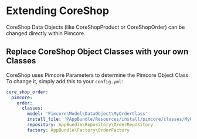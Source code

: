 # Extending CoreShop

CoreShop Data Objects (like CoreShopProduct or CoreShopOrder) can be changed directly within Pimcore.

## Replace CoreShop Object Classes with your own Classes

CoreShop uses Pimcore Parameters to determine the Pimcore Object Class. To change it, simply add this to
your `config.yml`:

```yaml
core_shop_order:
  pimcore:
    order:
      classes:
        model: 'Pimcore\Model\DataObject\MyOrderClass'
        install_file: '@AppBundle/Resources/install/pimcore/classes/MyOrderClass.json'
        repository: AppBundle\Repository\OrderRepository
        factory: AppBundle\Factory\OrderFactory
```
